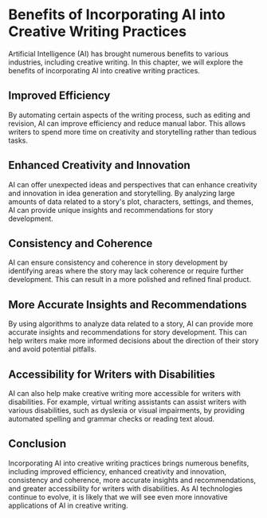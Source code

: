 Benefits of Incorporating AI into Creative Writing Practices
===================================================================================================================

Artificial Intelligence (AI) has brought numerous benefits to various industries, including creative writing. In this chapter, we will explore the benefits of incorporating AI into creative writing practices.

Improved Efficiency
-------------------

By automating certain aspects of the writing process, such as editing and revision, AI can improve efficiency and reduce manual labor. This allows writers to spend more time on creativity and storytelling rather than tedious tasks.

Enhanced Creativity and Innovation
----------------------------------

AI can offer unexpected ideas and perspectives that can enhance creativity and innovation in idea generation and storytelling. By analyzing large amounts of data related to a story's plot, characters, settings, and themes, AI can provide unique insights and recommendations for story development.

Consistency and Coherence
-------------------------

AI can ensure consistency and coherence in story development by identifying areas where the story may lack coherence or require further development. This can result in a more polished and refined final product.

More Accurate Insights and Recommendations
------------------------------------------

By using algorithms to analyze data related to a story, AI can provide more accurate insights and recommendations for story development. This can help writers make more informed decisions about the direction of their story and avoid potential pitfalls.

Accessibility for Writers with Disabilities
-------------------------------------------

AI can also help make creative writing more accessible for writers with disabilities. For example, virtual writing assistants can assist writers with various disabilities, such as dyslexia or visual impairments, by providing automated spelling and grammar checks or reading text aloud.

Conclusion
----------

Incorporating AI into creative writing practices brings numerous benefits, including improved efficiency, enhanced creativity and innovation, consistency and coherence, more accurate insights and recommendations, and greater accessibility for writers with disabilities. As AI technologies continue to evolve, it is likely that we will see even more innovative applications of AI in creative writing.
